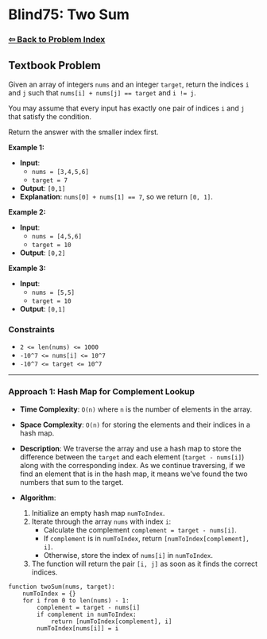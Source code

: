 # Blind75: Two Sum

### [⇦ Back to Problem Index](../../index.md)

## Textbook Problem

Given an array of integers `nums` and an integer `target`, return the indices `i` and `j` such that `nums[i] + nums[j] == target` and `i != j`.

You may assume that every input has exactly one pair of indices `i` and `j` that satisfy the condition.

Return the answer with the smaller index first.

**Example 1:**

-   **Input**:
    -   `nums = [3,4,5,6]`
    -   `target = 7`
-   **Output**: `[0,1]`
-   **Explanation**: `nums[0] + nums[1] == 7`, so we return `[0, 1]`.

**Example 2:**

-   **Input**:
    -   `nums = [4,5,6]`
    -   `target = 10`
-   **Output**: `[0,2]`

**Example 3:**

-   **Input**:
    -   `nums = [5,5]`
    -   `target = 10`
-   **Output**: `[0,1]`

### Constraints

-   `2 <= len(nums) <= 1000`
-   `-10^7 <= nums[i] <= 10^7`
-   `-10^7 <= target <= 10^7`

---

### Approach 1: Hash Map for Complement Lookup

-   **Time Complexity**: `O(n)` where `n` is the number of elements in the array.
-   **Space Complexity**: `O(n)` for storing the elements and their indices in a hash map.
-   **Description**: We traverse the array and use a hash map to store the difference between the `target` and each element (`target - nums[i]`) along with the corresponding index. As we continue traversing, if we find an element that is in the hash map, it means we've found the two numbers that sum to the target.
-   **Algorithm**:

    1. Initialize an empty hash map `numToIndex`.
    2. Iterate through the array `nums` with index `i`:
        - Calculate the complement `complement = target - nums[i]`.
        - If `complement` is in `numToIndex`, return `[numToIndex[complement], i]`.
        - Otherwise, store the index of `nums[i]` in `numToIndex`.
    3. The function will return the pair `[i, j]` as soon as it finds the correct indices.

```pseudo
function twoSum(nums, target):
    numToIndex = {}
    for i from 0 to len(nums) - 1:
        complement = target - nums[i]
        if complement in numToIndex:
            return [numToIndex[complement], i]
        numToIndex[nums[i]] = i
```
